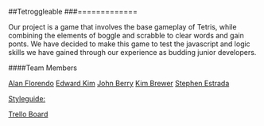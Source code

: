 ##Tetroggleable
###=============

Our project is a game that involves the base gameplay of Tetris, while combining the elements of boggle and scrabble to clear words and gain ponts. We have decided to make this game to test the javascript and logic skills we have gained through our experience as budding junior developers.


####Team Members

[Alan Florendo](https://github.com/alanflorendo)
[Edward Kim](https://github.com/eddiekimosabe)
[John Berry](https://github.com/jpberry0623)
[Kim Brewer](https://github.com/kabrewer07)
[Stephen Estrada](https://github.com/stcrestrada)



[Styleguide:](https://github.com/airbnb/javascript)

[Trello Board](https://trello.com/b/dcPl2IMM/tetrisbogglescrabble)

